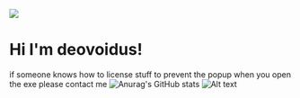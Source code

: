 ![](https://komarev.com/ghpvc/?username=Deovoidus)
# Hi I'm deovoidus!
if someone knows how to license stuff to prevent the popup when you open the exe please contact me
![Anurag's GitHub stats](https://github-readme-stats.vercel.app/api?username=Deovoidus&show_icons=true&theme=radical) 
![Alt text](https://spotify-recently-played-readme.vercel.app/api?user=31olsprwilkzxlgp4na7nvensoxm)

